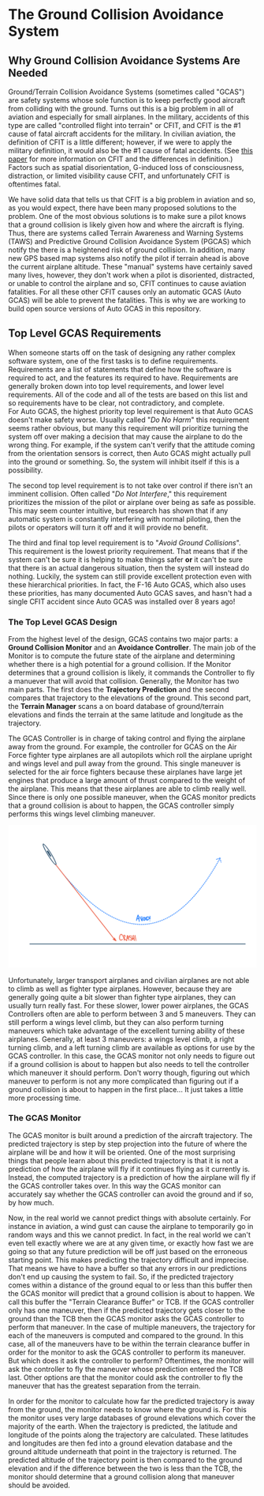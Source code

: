 # The Ground Collision Avoidance System

## Why Ground Collision Avoidance Systems Are Needed

Ground/Terrain Collision Avoidance Systems (sometimes called "GCAS") are safety systems whose sole function is to keep perfectly good aircraft from colliding with the ground. Turns out this is a big problem in all of aviation and especially for small airplanes. In the military, accidents of this type are called "controlled flight into terrain" or CFIT, and CFIT is the #1 cause of fatal aircraft accidents for the military.  In civilian aviation, the definition of CFIT is a little different; however, if we were to apply the military definition, it would also be the #1 cause of fatal accidents.  (See [this paper][1] for more information on CFIT and the differences in definition.)   Factors such as spatial disorientation, G-induced loss of consciousness, distraction, or limited visibility cause CFIT, and unfortunately CFIT is oftentimes fatal.

We have solid data that tells us that CFIT is a big problem in aviation and so, as you would expect, there have been many proposed solutions to the problem.  One of the most obvious solutions is to make sure a pilot knows that a ground collision is likely given how and where the aircraft is flying.  Thus, there are systems called Terrain Awareness and Warning Systems (TAWS) and Predictive Ground Collision Avoidance System (PGCAS) which notify the there is a heightened risk of ground collision. In addition, many new GPS based map systems also notify the pilot if terrain ahead is above the current airplane altitude.  These "manual" systems have certainly saved many lives, however, they don't work when a pilot is disoriented, distracted, or unable to control the airplane and so, CFIT continues to cause aviation fatalities.  For all these other CFIT causes only an automatic GCAS (Auto GCAS) will be able to prevent the fatalities.  This is why we are working to build open source versions of Auto GCAS in this repository.

## Top Level GCAS Requirements
When someone starts off on the task of designing any rather complex software system, one of the first tasks is to define requirements.  Requirements are a list of statements that define how the software is required to act, and the features its required to have.  Requirements are generally broken down into top level requirements, and lower level requirements.  All of the code and all of the tests are based on this list and so requirements have to be clear, not contradictory, and complete.  
For Auto GCAS, the highest priority top level requirement is that Auto GCAS doesn't make safety worse.  Usually called "*Do No Harm*" this requirement seems rather obvious, but many this requirement will prioritize turning the system off over making a decision that may cause the airplane to do the wrong thing.  For example, if the system can't verify that the attitude coming from the orientation sensors is correct, then Auto GCAS might actually pull into the ground or something. So, the system will inhibit itself if this is a possibility.  

The second top level requirement is to not take over control if there isn't an imminent collision.  Often called "*Do Not Interfere*," this requirement prioritizes the mission of the pilot or airplane over being as safe as possible. This may seem counter intuitive, but research has shown that if any automatic system is constantly interfering with normal piloting, then the pilots or operators will turn it off and it will provide no benefit.

The third and final top level requirement is to "*Avoid Ground Collisions*".  This requirement is the lowest priority requirement. That means that if the system can't be sure it is helping to make things safer **or** it can't be sure that there is an actual dangerous situation, then the system will instead do nothing.  Luckily, the system can still provide excellent protection even with these hierarchical priorities.  In fact, the F-16 Auto GCAS, which also uses these priorities, has many documented Auto GCAS saves, and hasn't had a single CFIT accident since Auto GCAS was installed over 8 years ago!

### The Top Level GCAS Design

From the highest level of the design, GCAS contains two major parts: a **Ground Collision Monitor** and an **Avoidance Controller**. The main job of the Monitor is to compute the future state of the airplane and determining whether there is a high potential for a ground collision.  If the Monitor determines that a ground collision is likely, it commands the Controller to fly a manuever that will avoid that collision.  Generally, the Monitor has two main parts.  The first does the **Trajectory Prediction** and the second compares that trajectory to the elevations of the ground.  This second part, the **Terrain Manager** scans a on board database of ground/terrain elevations and finds the terrain at the same latitude and longitude as the trajectory.  

The GCAS Controller is in charge of taking control and flying the airplane away from the ground. For example, the controller for GCAS on the Air Force fighter type airplanes are all autopilots which roll the airplane upright and wings level and pull away from the ground. This single maneuver is selected for the air force fighters because these airplanes have large jet engines that produce a large amount of thrust compared to the weight of the airplane. This means that these airplanes are able to climb really well. Since there is only one possible maneuver, when the GCAS monitor predicts that a ground collision is about to happen, the GCAS controller simply performs this wings level climbing maneuver. 

<!-- FIGURE: CONTROLLER INTRO -->
![GCAS Controller](img/intro/GCASControllerIntro.png)

Unfortunately, larger transport airplanes and civilian airplanes are not able to climb as well as fighter type airplanes. However, because they are generally going quite a bit slower than fighter type airplanes, they can usually turn really fast. For these slower, lower power airplanes, the GCAS Controllers often are able to perform between 3 and 5 maneuvers. They can still perform a wings level climb, but they can also perform turning maneuvers which take advantage of the excellent turning ability of these airplanes. Generally, at least 3 maneuvers: a wings level climb, a right turning climb, and a left turning climb are available as options for use by the GCAS controller. In this case, the GCAS monitor not only needs to figure out if a ground collision is about to happen but also needs to tell the controller which maneuver it should perform. Don't worry though, figuring out which maneuver to perform is not any more complicated than figuring out if a ground collision is about to happen in the first place... It just takes a little more processing time.

### The GCAS Monitor

The GCAS monitor is built around a prediction of the aircraft trajectory. The predicted trajectory is step by step projection into the future of where the airplane will be and how it will be oriented. One of the most surprising things that people learn about this predicted trajectory is that it is not a prediction of how the airplane will fly if it continues flying as it currently is. Instead, the computed trajectory is a prediction of how the airplane will fly if the GCAS controller takes over. In this way the GCAS monitor can accurately say whether the GCAS controller can avoid the ground and if so, by how much.

Now, in the real world we cannot predict things with absolute certainly. For instance in aviation, a wind gust can cause the airplane to temporarily go in random ways and this we cannot predict. In fact, in the real world we can't even tell exactly where we are at any given time, or exactly how fast we are going so that any future prediction will be off just based on the erroneous starting point. This makes predicting the trajectory difficult and imprecise. That means we have to have a buffer so that any errors in our predictions don't end up causing the system to fail. So, if the predicted trajectory comes within a distance of the ground equal to or less than this buffer then the GCAS monitor will predict that a ground collision is about to happen. We call this buffer the "Terrain Clearance Buffer" or TCB. If the GCAS controller only has one maneuver, then if the predicted trajectory gets closer to the ground than the TCB then the GCAS monitor asks the GCAS controller to perform that maneuver. In the case of multiple maneuvers, the trajectory for each of the maneuvers is computed and compared to the ground. In this case, all of the maneuvers have to be within the terrain clearance buffer in order for the monitor to ask the GCAS controller to perform its maneuver. But which does it ask the controller to perform? Oftentimes, the monitor will ask the controller to fly the maneuver whose prediction entered the TCB last. Other options are that the monitor could ask the controller to fly the maneuver that has the greatest separation from the terrain.

In order for the monitor to calculate how far the predicted trajectory is away from the ground, the monitor needs to know where the ground is. For this the monitor uses very large databases of ground elevations which cover the majority of the earth. When the trajectory is predicted, the latitude and longitude of the points along the trajectory are calculated. These latitudes and longitudes are then fed into a ground elevation database and the ground altitude underneath that point in the trajectory is returned. The predicted altitude of the trajectory point is then compared to the ground elevation and if the difference between the two is less than the TCB, the monitor should determine that a ground collision along that maneuver should be avoided.

[1]: https://www.researchgate.net/publication/365100080_How_Digital_Safety_Systems_Could_Revolutionize_Aviation_Safety
